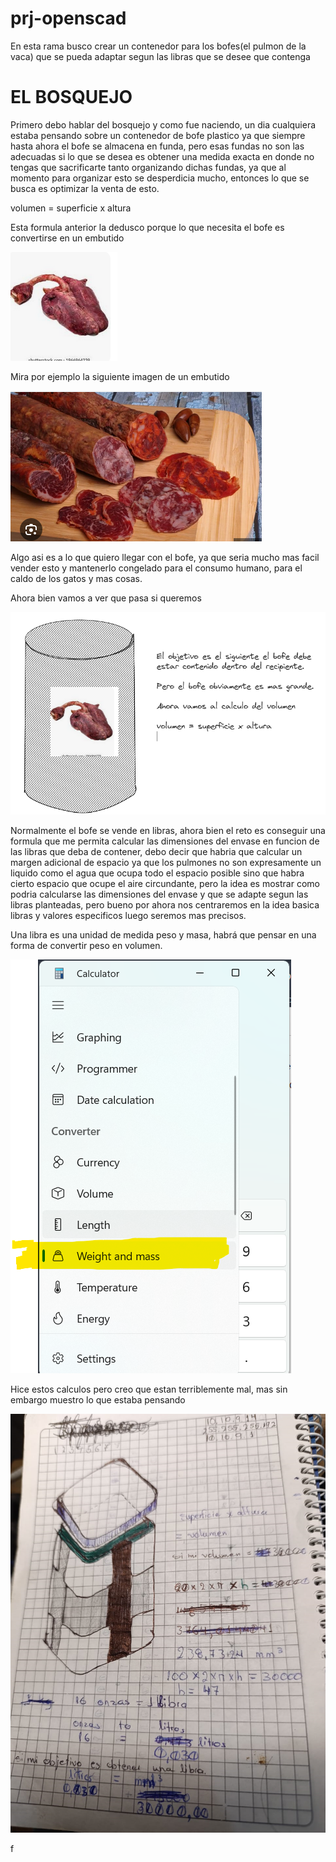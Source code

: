 # prj-openscad

En esta rama busco crear un contenedor para los bofes(el pulmon de la vaca) que se pueda adaptar segun las libras que se desee que contenga

# EL BOSQUEJO

Primero debo hablar del bosquejo y como fue naciendo, un dia cualquiera estaba pensando sobre un contenedor de bofe plastico ya que siempre hasta ahora el bofe se almacena en funda, pero esas fundas no son las adecuadas si lo que se desea es obtener una medida exacta en donde no tengas que sacrificarte tanto organizando dichas fundas, ya que al momento para organizar esto se desperdicia mucho, entonces lo que se busca es optimizar la venta de esto.

volumen = superficie x altura

Esta formula anterior la dedusco porque lo que necesita el bofe es convertirse en un embutido

![1718019621937](image/README/1718019621937.png)

Mira por ejemplo la siguiente imagen de un embutido

![1718019719714](image/README/1718019719714.png)

Algo asi es a lo que quiero llegar con el bofe, ya que seria mucho mas facil vender esto y mantenerlo congelado para el consumo humano, para el caldo de los gatos y mas cosas.

Ahora bien vamos a ver que pasa si queremos 

![1718083109259](image/README/1718083109259.png)

Normalmente el bofe se vende en libras, ahora bien el reto es conseguir una formula que me permita calcular las dimensiones del envase en funcion de las libras que deba de contener, debo decir que habria que calcular un margen adicional de espacio ya que los pulmones no son expresamente un liquido como el agua que ocupa todo el espacio posible sino que habra cierto espacio que ocupe el aire circundante, pero la idea es mostrar como podria calcularse las dimensiones del envase y que se adapte segun las libras planteadas, pero bueno por ahora nos centraremos en la idea basica libras y valores especificos luego seremos mas precisos.

Una libra es una unidad de medida peso y masa, habrá que pensar en una forma de convertir peso en volumen.


![1718084150779](image/README/1718084150779.png)


Hice estos calculos pero creo que estan terriblemente mal, mas sin embargo muestro lo que estaba pensando 

![1718088310464](image/README/1718088310464.png)

f
